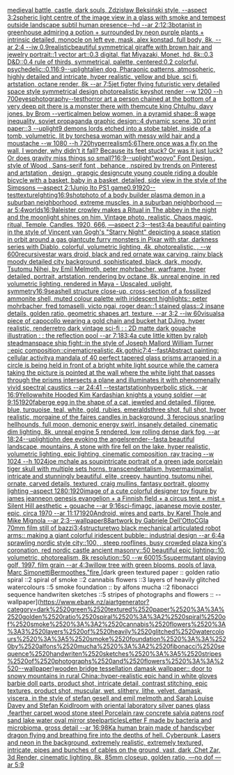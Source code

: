 [medieval battle, castle, dark souls, Zdzisław Beksiński style, --aspect 3:2](https://www.ebank.nz/aiartgenerator?category=medieval%2520battle%2C%2520castle%2C%2520dark%2520souls%2C%2520Zdzis%C5%82aw%2520Beksi%C5%84ski%2520style%2C%2520--aspect%25203%3A2)[spheric light centre of the image view in a glass with smoke and tempest outside landscape subtil human presence--hd --ar 2:1](https://www.ebank.nz/aiartgenerator?category=spheric%2520light%2520centre%2520of%2520the%2520image%2520view%2520in%2520a%2520glass%2520with%2520smoke%2520and%2520tempest%2520outside%2520landscape%2520subtil%2520human%2520presence--hd%2520--ar%25202%3A1)[2:3](https://www.ebank.nz/aiartgenerator?category=2%3A3)[botanist in greenhouse admiring a potion + surrounded by neon purple plants + intrinsic detailed,  monocle on left eye, mask,  alex konstad, full body, 8k, --ar 2:4 --iw 0.9](https://www.ebank.nz/aiartgenerator?category=botanist%2520in%2520greenhouse%2520admiring%2520a%2520potion%2520%2B%2520surrounded%2520by%2520neon%2520purple%2520plants%2520%2B%2520intrinsic%2520detailed%2C%2520%2520monocle%2520on%2520left%2520eye%2C%2520mask%2C%2520%2520alex%2520konstad%2C%2520full%2520body%2C%25208k%2C%2520--ar%25202%3A4%2520--iw%25200.9)[realistic](https://www.ebank.nz/aiartgenerator?category=realistic)[beautiful symmetrical giraffe with brown hair and jewelry portrait::1 vector art::0.3 digital, flat Miyazaki, Monet, hd, 8k::0.3 D&D::0.4 rule of thirds, symmetrical, palette, centered:0.2 colorful, psychedelic::0.1](https://www.ebank.nz/aiartgenerator?category=beautiful%2520symmetrical%2520giraffe%2520with%2520brown%2520hair%2520and%2520jewelry%2520portrait%3A%3A1%2520vector%2520art%3A%3A0.3%2520digital%2C%2520flat%2520Miyazaki%2C%2520Monet%2C%2520hd%2C%25208k%3A%3A0.3%2520D%26D%3A%3A0.4%2520rule%2520of%2520thirds%2C%2520symmetrical%2C%2520palette%2C%2520centered%3A0.2%2520colorful%2C%2520psychedelic%3A%3A0.1)[16:9](https://www.ebank.nz/aiartgenerator?category=16%3A9)[--uplight](https://www.ebank.nz/aiartgenerator?category=--uplight)[alien dog, Pharaonic patterns, atmospheric, highly detailed and intricate, hyper realistic, yellow and blue, sci fi, artstation, octane render, 8k --ar 7:5](https://www.ebank.nz/aiartgenerator?category=alien%2520dog%2C%2520Pharaonic%2520patterns%2C%2520atmospheric%2C%2520highly%2520detailed%2520and%2520intricate%2C%2520hyper%2520realistic%2C%2520yellow%2520and%2520blue%2C%2520sci%2520fi%2C%2520artstation%2C%2520octane%2520render%2C%25208k%2520--ar%25207%3A5)[jet figter flying  futuristic very detailed space style symmetrical design photorealistic keyshot render --w 1200 --h 700](https://www.ebank.nz/aiartgenerator?category=jet%2520figter%2520flying%2520%2520futuristic%2520very%2520detailed%2520space%2520style%2520symmetrical%2520design%2520photorealistic%2520keyshot%2520render%2520--w%25201200%2520--h%2520700)[eyes](https://www.ebank.nz/aiartgenerator?category=eyes)[photography](https://www.ebank.nz/aiartgenerator?category=photography)[--test](https://www.ebank.nz/aiartgenerator?category=--test)[horror art a person chained at the bottom of a very deep pit there is a monster there with them](https://www.ebank.nz/aiartgenerator?category=horror%2520art%2520a%2520person%2520chained%2520at%2520the%2520bottom%2520of%2520a%2520very%2520deep%2520pit%2520there%2520is%2520a%2520monster%2520there%2520with%2520them)[cute king Chtulhu, davy jones, by Brom --vertical](https://www.ebank.nz/aiartgenerator?category=cute%2520king%2520Chtulhu%2C%2520davy%2520jones%2C%2520by%2520Brom%2520--vertical)[men below women, in a pyramid shape::8 wage inequality, soviet propaganda graphic design::4 dynamic scene, 3D print paper::3 --uplight](https://www.ebank.nz/aiartgenerator?category=men%2520below%2520women%2C%2520in%2520a%2520pyramid%2520shape%3A%3A8%2520wage%2520inequality%2C%2520soviet%2520propaganda%2520graphic%2520design%3A%3A4%2520dynamic%2520scene%2C%25203D%2520print%2520paper%3A%3A3%2520--uplight)[9 demons lords etched into a stobe tablet, inside of a tomb, volumetric, lit by torches](https://www.ebank.nz/aiartgenerator?category=9%2520demons%2520lords%2520etched%2520into%2520a%2520stobe%2520tablet%2C%2520inside%2520of%2520a%2520tomb%2C%2520volumetric%2C%2520lit%2520by%2520torches)[a woman with messy wild hair and a moustache --w 1080 --h 720](https://www.ebank.nz/aiartgenerator?category=a%2520woman%2520with%2520messy%2520wild%2520hair%2520and%2520a%2520moustache%2520--w%25201080%2520--h%2520720)[hyperrealism](https://www.ebank.nz/aiartgenerator?category=hyperrealism)[5:6](https://www.ebank.nz/aiartgenerator?category=5%3A6)[There once was a fly on the wall, I wonder, why didn’t it fall? Because its feet stuck? Or was it just luck? Or does gravity miss things so small?](https://www.ebank.nz/aiartgenerator?category=There%2520once%2520was%2520a%2520fly%2520on%2520the%2520wall%2C%2520I%2520wonder%2C%2520why%2520didn%E2%80%99t%2520it%2520fall%3F%2520Because%2520its%2520feet%2520stuck%3F%2520Or%2520was%2520it%2520just%2520luck%3F%2520Or%2520does%2520gravity%2520miss%2520things%2520so%2520small%3F)[16:9](https://www.ebank.nz/aiartgenerator?category=16%3A9)[--uplight](https://www.ebank.nz/aiartgenerator?category=--uplight)["wooyo" Font Design , style of Wood , Sans-serif font , behance  , nspired by trends on Pinterest and artstation , design , grapgic design](https://www.ebank.nz/aiartgenerator?category=%22wooyo%22%2520Font%2520Design%2520%2C%2520style%2520of%2520Wood%2520%2C%2520Sans-serif%2520font%2520%2C%2520behance%2520%2520%2C%2520nspired%2520by%2520trends%2520on%2520Pinterest%2520and%2520artstation%2520%2C%2520design%2520%2C%2520grapgic%2520design)[cute young couple riding a double bicycle with a basket, baby in a basket, detailed, side view in the style of the Simpsons —aspect 2:1](https://www.ebank.nz/aiartgenerator?category=cute%2520young%2520couple%2520riding%2520a%2520double%2520bicycle%2520with%2520a%2520basket%2C%2520baby%2520in%2520a%2520basket%2C%2520detailed%2C%2520side%2520view%2520in%2520the%2520style%2520of%2520the%2520Simpsons%2520%E2%80%94aspect%25202%3A1)[Junjo Ito PS1 game](https://www.ebank.nz/aiartgenerator?category=Junjo%2520Ito%2520PS1%2520game)[](https://www.ebank.nz/aiartgenerator?category=)[0.9](https://www.ebank.nz/aiartgenerator?category=0.9)[1920](https://www.ebank.nz/aiartgenerator?category=1920)[--test](https://www.ebank.nz/aiartgenerator?category=--test)[texture](https://www.ebank.nz/aiartgenerator?category=texture)[lghting](https://www.ebank.nz/aiartgenerator?category=lghting)[16:9](https://www.ebank.nz/aiartgenerator?category=16%3A9)[shot](https://www.ebank.nz/aiartgenerator?category=shot)[photo of a body builder plasma demon in a suburban neighborhood, extreme muscles, in a suburban neighborhood —ar 5:4](https://www.ebank.nz/aiartgenerator?category=photo%2520of%2520a%2520body%2520builder%2520plasma%2520demon%2520in%2520a%2520suburban%2520neighborhood%2C%2520extreme%2520muscles%2C%2520in%2520a%2520suburban%2520neighborhood%2520%E2%80%94ar%25205%3A4)[worlds](https://www.ebank.nz/aiartgenerator?category=worlds)[16:9](https://www.ebank.nz/aiartgenerator?category=16%3A9)[aleister crowley makes a Ritual in The abbey  in the night and the moonlight shines on him, Vintage photo, realistic, Chaos magic, ritual, Temple, Candles, 1920, 666, —aspect 2:3](https://www.ebank.nz/aiartgenerator?category=aleister%2520crowley%2520makes%2520a%2520Ritual%2520in%2520The%2520abbey%2520%2520in%2520the%2520night%2520and%2520the%2520moonlight%2520shines%2520on%2520him%2C%2520Vintage%2520photo%2C%2520realistic%2C%2520Chaos%2520magic%2C%2520ritual%2C%2520Temple%2C%2520Candles%2C%25201920%2C%2520666%2C%2520%E2%80%94aspect%25202%3A3)[--test](https://www.ebank.nz/aiartgenerator?category=--test)[3:4](https://www.ebank.nz/aiartgenerator?category=3%3A4)[a beautiful painting in the style of Vincent van Gogh's "Starry Night" depicting a space station in orbit around a gas giant](https://www.ebank.nz/aiartgenerator?category=a%2520beautiful%2520painting%2520in%2520the%2520style%2520of%2520Vincent%2520van%2520Gogh%27s%2520%22Starry%2520Night%22%2520depicting%2520a%2520space%2520station%2520in%2520orbit%2520around%2520a%2520gas%2520giant)[cute furry monsters in Pixar with star, darkness series with Diablo, colorful, volumetric lighting, 4k, photorealistic, , --w 600](https://www.ebank.nz/aiartgenerator?category=cute%2520furry%2520monsters%2520in%2520Pixar%2520with%2520star%2C%2520darkness%2520series%2520with%2520Diablo%2C%2520colorful%2C%2520volumetric%2520lighting%2C%25204k%2C%2520photorealistic%2C%2520%2C%2520--w%2520600)[recursive](https://www.ebank.nz/aiartgenerator?category=recursive)[star wars droid, black and red ornate wax carving, rainy black moody detailed city background, sophisticated, black, dark, moody, Tsutomu Nihei, by Emil Melmoth, peter mohrbacher, warframe, hyper detailed, portrait, artstation, rendering by octane, 8k, unreal engine, in red volumetric lighting, rendered in Maya - Upscaled, uplight, symmetry](https://www.ebank.nz/aiartgenerator?category=star%2520wars%2520droid%2C%2520black%2520and%2520red%2520ornate%2520wax%2520carving%2C%2520rainy%2520black%2520moody%2520detailed%2520city%2520background%2C%2520sophisticated%2C%2520black%2C%2520dark%2C%2520moody%2C%2520Tsutomu%2520Nihei%2C%2520by%2520Emil%2520Melmoth%2C%2520peter%2520mohrbacher%2C%2520warframe%2C%2520hyper%2520detailed%2C%2520portrait%2C%2520artstation%2C%2520rendering%2520by%2520octane%2C%25208k%2C%2520unreal%2520engine%2C%2520in%2520red%2520volumetric%2520lighting%2C%2520rendered%2520in%2520Maya%2520-%2520Upscaled%2C%2520uplight%2C%2520symmetry)[16:9](https://www.ebank.nz/aiartgenerator?category=16%3A9)[seashell structure close-up, cross-section of a fossilized ammonite shell, muted colour palette with iridescent highlights:: peter mohrbacher, fred tomaselli, victo ngai, roger dean::1 stained glass::2 insane details, golden ratio, geometric shapes art, texture, --ar 3:2 --iw 60](https://www.ebank.nz/aiartgenerator?category=seashell%2520structure%2520close-up%2C%2520cross-section%2520of%2520a%2520fossilized%2520ammonite%2520shell%2C%2520muted%2520colour%2520palette%2520with%2520iridescent%2520highlights%3A%3A%2520peter%2520mohrbacher%2C%2520fred%2520tomaselli%2C%2520victo%2520ngai%2C%2520roger%2520dean%3A%3A1%2520stained%2520glass%3A%3A2%2520insane%2520details%2C%2520golden%2520ratio%2C%2520geometric%2520shapes%2520art%2C%2520texture%2C%2520--ar%25203%3A2%2520--iw%252060)[visuals](https://www.ebank.nz/aiartgenerator?category=visuals)[a piece of capocollo wearing a gold chain and bucket hat DJing, hyper realistic, render](https://www.ebank.nz/aiartgenerator?category=a%2520piece%2520of%2520capocollo%2520wearing%2520a%2520gold%2520chain%2520and%2520bucket%2520hat%2520DJing%2C%2520hyper%2520realistic%2C%2520render)[retro dark vintage sci-fi : : 2D matte dark gouache illustration : : the reflection pool --ar 7:18](https://www.ebank.nz/aiartgenerator?category=retro%2520dark%2520vintage%2520sci-fi%2520%3A%2520%3A%25202D%2520matte%2520dark%2520gouache%2520illustration%2520%3A%2520%3A%2520the%2520reflection%2520pool%2520--ar%25207%3A18)[3:4](https://www.ebank.nz/aiartgenerator?category=3%3A4)[a cute little kitten by ralph steadman](https://www.ebank.nz/aiartgenerator?category=a%2520cute%2520little%2520kitten%2520by%2520ralph%2520steadman)[space ship fight::in the style of Joseph Mallord William Turner ::epic composition::cinematic](https://www.ebank.nz/aiartgenerator?category=space%2520ship%2520fight%3A%3Ain%2520the%2520style%2520of%2520Joseph%2520Mallord%2520William%2520Turner%2520%3A%3Aepic%2520composition%3A%3Acinematic)[realistic,4k,gothic](https://www.ebank.nz/aiartgenerator?category=realistic%2C4k%2Cgothic)[7:4](https://www.ebank.nz/aiartgenerator?category=7%3A4)[--fast](https://www.ebank.nz/aiartgenerator?category=--fast)[Abstract painting: cellular activity](https://www.ebank.nz/aiartgenerator?category=Abstract%2520painting%3A%2520cellular%2520activity)[a mandala of 40 perfect tapered glass prisms arranged in a circle is being held in front of a bright white light source while the camera taking the picture is pointed at the wall where the white light that passes through the prisms intersects a plane and illuminates it with phenomenally vivid spectral caustics --ar 24:41 --test](https://www.ebank.nz/aiartgenerator?category=a%2520mandala%2520of%252040%2520perfect%2520tapered%2520glass%2520prisms%2520arranged%2520in%2520a%2520circle%2520is%2520being%2520held%2520in%2520front%2520of%2520a%2520bright%2520white%2520light%2520source%2520while%2520the%2520camera%2520taking%2520the%2520picture%2520is%2520pointed%2520at%2520the%2520wall%2520where%2520the%2520white%2520light%2520that%2520passes%2520through%2520the%2520prisms%2520intersects%2520a%2520plane%2520and%2520illuminates%2520it%2520with%2520phenomenally%2520vivid%2520spectral%2520caustics%2520--ar%252024%3A41%2520--test)[artstation](https://www.ebank.nz/aiartgenerator?category=artstation)[hyperbolic stick.  --ar 16:9](https://www.ebank.nz/aiartgenerator?category=hyperbolic%2520stick.%2520%2520--ar%252016%3A9)[Yellow](https://www.ebank.nz/aiartgenerator?category=Yellow)[white Hooded Kim Kardashian knights a young soldier —ar 9:15](https://www.ebank.nz/aiartgenerator?category=white%2520Hooded%2520Kim%2520Kardashian%2520knights%2520a%2520young%2520soldier%2520%E2%80%94ar%25209%3A15)[1920](https://www.ebank.nz/aiartgenerator?category=1920)[faberge egg in the shape of a cat, jeweled and detailed, filigree, blue, turquoise, teal, white, gold, rubies, emeralds](https://www.ebank.nz/aiartgenerator?category=faberge%2520egg%2520in%2520the%2520shape%2520of%2520a%2520cat%2C%2520jeweled%2520and%2520detailed%2C%2520filigree%2C%2520blue%2C%2520turquoise%2C%2520teal%2C%2520white%2C%2520gold%2C%2520rubies%2C%2520emeralds)[three shot, full shot, hyper realistic, morgaine of the faires candles in background, 3 ferocious snarling hellhounds,  full moon, demonic energy swirl, insanely detailed, cinematic dim lighting, 8k, unreal engine 5 rendered, low rolling dense dark fog, --ar 18:24](https://www.ebank.nz/aiartgenerator?category=three%2520shot%2C%2520full%2520shot%2C%2520hyper%2520realistic%2C%2520morgaine%2520of%2520the%2520faires%2520candles%2520in%2520background%2C%25203%2520ferocious%2520snarling%2520hellhounds%2C%2520%2520full%2520moon%2C%2520demonic%2520energy%2520swirl%2C%2520insanely%2520detailed%2C%2520cinematic%2520dim%2520lighting%2C%25208k%2C%2520unreal%2520engine%25205%2520rendered%2C%2520low%2520rolling%2520dense%2520dark%2520fog%2C%2520--ar%252018%3A24)[--uplight](https://www.ebank.nz/aiartgenerator?category=--uplight)[john dee evoking the angels](https://www.ebank.nz/aiartgenerator?category=john%2520dee%2520evoking%2520the%2520angels)[render](https://www.ebank.nz/aiartgenerator?category=render)[--fast](https://www.ebank.nz/aiartgenerator?category=--fast)[a beautiful landscape, mountains, A stone with fire fell on the lake, hyper realistic, volumetric lighting, epic lighting, cinematic composition, ray tracing --w 1024 --h 1024](https://www.ebank.nz/aiartgenerator?category=a%2520beautiful%2520landscape%2C%2520mountains%2C%2520A%2520stone%2520with%2520fire%2520fell%2520on%2520the%2520lake%2C%2520hyper%2520realistic%2C%2520volumetric%2520lighting%2C%2520epic%2520lighting%2C%2520cinematic%2520composition%2C%2520ray%2520tracing%2520--w%25201024%2520--h%25201024)[joe mchale as soup](https://www.ebank.nz/aiartgenerator?category=joe%2520mchale%2520as%2520soup)[intricate portrait of a green jade porcelain tiger skull with multiple sets horns, transcendentalism, hypermaximalist, intricate and stunningly beautiful, elite, creepy, haunting, tsutomu nihei, ornate, carved details, textured, craig mullins, fantasy portrait, gloomy lighting –aspect 1280:1920](https://www.ebank.nz/aiartgenerator?category=intricate%2520portrait%2520of%2520a%2520green%2520jade%2520porcelain%2520tiger%2520skull%2520with%2520multiple%2520sets%2520horns%2C%2520transcendentalism%2C%2520hypermaximalist%2C%2520intricate%2520and%2520stunningly%2520beautiful%2C%2520elite%2C%2520creepy%2C%2520haunting%2C%2520tsutomu%2520nihei%2C%2520ornate%2C%2520carved%2520details%2C%2520textured%2C%2520craig%2520mullins%2C%2520fantasy%2520portrait%2C%2520gloomy%2520lighting%2520%E2%80%93aspect%25201280%3A1920)[image of a cute colorful designer toy figure  by james jean](https://www.ebank.nz/aiartgenerator?category=image%2520of%2520a%2520cute%2520colorful%2520designer%2520toy%2520figure%2520%2520by%2520james%2520jean)[neon genesis evangelion + a Finnish field + a circus tent + mist + Silent Hill aesthetic + gouache --ar 9:16](https://www.ebank.nz/aiartgenerator?category=neon%2520genesis%2520evangelion%2520%2B%2520a%2520Finnish%2520field%2520%2B%2520a%2520circus%2520tent%2520%2B%2520mist%2520%2B%2520Silent%2520Hill%2520aesthetic%2520%2B%2520gouache%2520--ar%25209%3A16)[sci-fi](https://www.ebank.nz/aiartgenerator?category=sci-fi)[magc, japanese movie poster, epic, circa 1970 --ar 11:17](https://www.ebank.nz/aiartgenerator?category=magc%2C%2520japanese%2520movie%2520poster%2C%2520epic%2C%2520circa%25201970%2520--ar%252011%3A17)[1920](https://www.ebank.nz/aiartgenerator?category=1920)[Android, wires and parts, by Karel Thole and Mike Mignola --ar 2:3](https://www.ebank.nz/aiartgenerator?category=Android%2C%2520wires%2520and%2520parts%2C%2520by%2520Karel%2520Thole%2520and%2520Mike%2520Mignola%2520--ar%25202%3A3)[--wallpaper](https://www.ebank.nz/aiartgenerator?category=--wallpaper)[88](https://www.ebank.nz/aiartgenerator?category=88)[artwork by Gabriele Dell'Otto](https://www.ebank.nz/aiartgenerator?category=artwork%2520by%2520Gabriele%2520Dell%27Otto)[CGI](https://www.ebank.nz/aiartgenerator?category=CGI)[a 70mm film still of bazzi](https://www.ebank.nz/aiartgenerator?category=a%252070mm%2520film%2520still%2520of%2520bazzi)[3:4](https://www.ebank.nz/aiartgenerator?category=3%3A4)[structure](https://www.ebank.nz/aiartgenerator?category=structure)[two black mechanical articulated robot arms:: making a giant colorful  iridescent bubble:: industrial design --ar 6:4](https://www.ebank.nz/aiartgenerator?category=two%2520black%2520mechanical%2520articulated%2520robot%2520arms%3A%3A%2520making%2520a%2520giant%2520colorful%2520%2520iridescent%2520bubble%3A%3A%2520industrial%2520design%2520--ar%25206%3A4)[a sprawling nordic style city::100, , steep rooflines, busy crowded plaza king's coronation, red nordic castle ancient masonry::50 beautiful epic lighting::10, volumetric, photorealism, 8k resolution::50 --w 600](https://www.ebank.nz/aiartgenerator?category=a%2520sprawling%2520nordic%2520style%2520city%3A%3A100%2C%2520%2C%2520steep%2520rooflines%2C%2520busy%2520crowded%2520plaza%2520king%27s%2520coronation%2C%2520red%2520nordic%2520castle%2520ancient%2520masonry%3A%3A50%2520beautiful%2520epic%2520lighting%3A%3A10%2C%2520volumetric%2C%2520photorealism%2C%25208k%2520resolution%3A%3A50%2520--w%2520600)[15:5](https://www.ebank.nz/aiartgenerator?category=15%3A5)[supermutant playing golf, 1997, film grain --ar 4:3](https://www.ebank.nz/aiartgenerator?category=supermutant%2520playing%2520golf%2C%25201997%2C%2520film%2520grain%2520--ar%25204%3A3)[willow tree with green blooms, pools of lava, Marc Simonetti](https://www.ebank.nz/aiartgenerator?category=willow%2520tree%2520with%2520green%2520blooms%2C%2520pools%2520of%2520lava%2C%2520Marc%2520Simonetti)[Bermoothes."](https://www.ebank.nz/aiartgenerator?category=Bermoothes.%22)[fire.](https://www.ebank.nz/aiartgenerator?category=fire.)[dark green textured paper :: golden ratio spiral ::2 spiral of smoke ::2 cannabis flowers ::3 layers of heavily glitched watercolours ::5 smoke foundation :: by alfons mucha ::2 fibonacci sequence handwriten sketches ::5 stripes of photographs and flowers :: --wallpaper](https://www.ebank.nz/aiartgenerator?category=dark%2520green%2520textured%2520paper%2520%3A%3A%2520golden%2520ratio%2520spiral%2520%3A%3A2%2520spiral%2520of%2520smoke%2520%3A%3A2%2520cannabis%2520flowers%2520%3A%3A3%2520layers%2520of%2520heavily%2520glitched%2520watercolours%2520%3A%3A5%2520smoke%2520foundation%2520%3A%3A%2520by%2520alfons%2520mucha%2520%3A%3A2%2520fibonacci%2520sequence%2520handwriten%2520sketches%2520%3A%3A5%2520stripes%2520of%2520photographs%2520and%2520flowers%2520%3A%3A%2520--wallpaper)[wooden bridge tessellation damask wallpaper:: door to snowy mountains in rural China::](https://www.ebank.nz/aiartgenerator?category=wooden%2520bridge%2520tessellation%2520damask%2520wallpaper%3A%3A%2520door%2520to%2520snowy%2520mountains%2520in%2520rural%2520China%3A%3A)[hyper-realistic epic hand in white gloves barbie doll parts, product shot, intricate detail, contrast stitching, epic textures, product shot, muscular, wet, slithery, lithe, velvet, damask, viscera, in the style of stefan gesell and emil melmoth and Sarah Louise Davey and Stefan Koidl](https://www.ebank.nz/aiartgenerator?category=hyper-realistic%2520epic%2520hand%2520in%2520white%2520gloves%2520barbie%2520doll%2520parts%2C%2520product%2520shot%2C%2520intricate%2520detail%2C%2520contrast%2520stitching%2C%2520epic%2520textures%2C%2520product%2520shot%2C%2520muscular%2C%2520wet%2C%2520slithery%2C%2520lithe%2C%2520velvet%2C%2520damask%2C%2520viscera%2C%2520in%2520the%2520style%2520of%2520stefan%2520gesell%2520and%2520emil%2520melmoth%2520and%2520Sarah%2520Louise%2520Davey%2520and%2520Stefan%2520Koidl)[room with oriental laboratory  silver panes glass  ,fearther carpet wood stone steel Porcelain raw  concrete salvia patens roof sand lake water oval mirror steel](https://www.ebank.nz/aiartgenerator?category=room%2520with%2520oriental%2520laboratory%2520%2520silver%2520panes%2520glass%2520%2520%2Cfearther%2520carpet%2520wood%2520stone%2520steel%2520Porcelain%2520raw%2520%2520concrete%2520salvia%2520patens%2520roof%2520sand%2520lake%2520water%2520oval%2520mirror%2520steel)[particles](https://www.ebank.nz/aiartgenerator?category=particles)[Letter F made by bacteria and microbioma, gross detail --ar 16:9](https://www.ebank.nz/aiartgenerator?category=Letter%2520F%2520made%2520by%2520bacteria%2520and%2520microbioma%2C%2520gross%2520detail%2520--ar%252016%3A9)[8K](https://www.ebank.nz/aiartgenerator?category=8K)[a human brain made of hands](https://www.ebank.nz/aiartgenerator?category=a%2520human%2520brain%2520made%2520of%2520hands)[cyber dragon flying and breathing fire into the depths of hell. Cyberpunk, Lasers and neon in the background, extremely realistic, extremely textured, intricate, pipes and bunches of cables on the ground, vast, dark ,Chet Zar, 3d Render, cinematic lighting, 8k, 85mm closeup, golden ratio,  —no dof —ar 5:9](https://www.ebank.nz/aiartgenerator?category=cyber%2520dragon%2520flying%2520and%2520breathing%2520fire%2520into%2520the%2520depths%2520of%2520hell.%2520Cyberpunk%2C%2520Lasers%2520and%2520neon%2520in%2520the%2520background%2C%2520extremely%2520realistic%2C%2520extremely%2520textured%2C%2520intricate%2C%2520pipes%2520and%2520bunches%2520of%2520cables%2520on%2520the%2520ground%2C%2520vast%2C%2520dark%2520%2CChet%2520Zar%2C%25203d%2520Render%2C%2520cinematic%2520lighting%2C%25208k%2C%252085mm%2520closeup%2C%2520golden%2520ratio%2C%2520%2520%E2%80%94no%2520dof%2520%E2%80%94ar%25205%3A9)